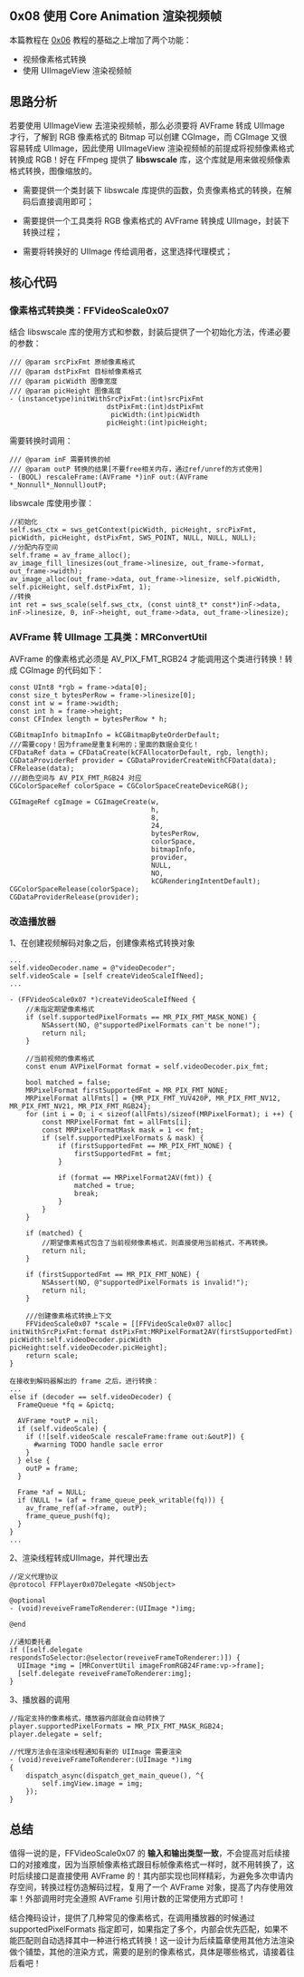 
## 0x08 使用 Core Animation 渲染视频帧

本篇教程在  [0x06](./0x06.md) 教程的基础之上增加了两个功能：

- 视频像素格式转换
- 使用 UIImageView 渲染视频帧

## 思路分析

若要使用 UIImageView 去渲染视频帧，那么必须要将 AVFrame 转成 UIImage 才行，了解到 RGB 像素格式的 Bitmap 可以创建 CGImage，而 CGImage 又很容易转成 UIImage，因此使用 UIImageView 渲染视频帧的前提成将视频像素格式转换成 RGB！好在 FFmpeg 提供了  **libswscale** 库，这个库就是用来做视频像素格式转换，图像缩放的。

- 需要提供一个类封装下 libswcale 库提供的函数，负责像素格式的转换，在解码后直接调用即可；

- 需要提供一个工具类将 RGB 像素格式的 AVFrame 转换成 UIImage，封装下转换过程；
- 需要将转换好的 UIImage 传给调用者，这里选择代理模式；

## 核心代码

### 像素格式转换类：FFVideoScale0x07 

结合 libswscale 库的使用方式和参数，封装后提供了一个初始化方法，传递必要的参数：

```objc
/// @param srcPixFmt 原帧像素格式
/// @param dstPixFmt 目标帧像素格式
/// @param picWidth 图像宽度
/// @param picHeight 图像高度
- (instancetype)initWithSrcPixFmt:(int)srcPixFmt
                        dstPixFmt:(int)dstPixFmt
                         picWidth:(int)picWidth
                        picHeight:(int)picHeight;
```

需要转换时调用：

```objc
/// @param inF 需要转换的帧
/// @param outP 转换的结果[不要free相关内存，通过ref/unref的方式使用]
- (BOOL) rescaleFrame:(AVFrame *)inF out:(AVFrame *_Nonnull*_Nonnull)outP;
```

libswcale 库使用步骤：

```objc
//初始化
self.sws_ctx = sws_getContext(picWidth, picHeight, srcPixFmt, picWidth, picHeight, dstPixFmt, SWS_POINT, NULL, NULL, NULL);
//分配内存空间
self.frame = av_frame_alloc();
av_image_fill_linesizes(out_frame->linesize, out_frame->format, out_frame->width);
av_image_alloc(out_frame->data, out_frame->linesize, self.picWidth, self.picHeight, self.dstPixFmt, 1);
//转换
int ret = sws_scale(self.sws_ctx, (const uint8_t* const*)inF->data, inF->linesize, 0, inF->height, out_frame->data, out_frame->linesize);
```



### AVFrame 转 UIImage 工具类：MRConvertUtil

AVFrame 的像素格式必须是 AV_PIX_FMT_RGB24 才能调用这个类进行转换！转成 CGImage 的代码如下：

```objc
const UInt8 *rgb = frame->data[0];
const size_t bytesPerRow = frame->linesize[0];
const int w = frame->width;
const int h = frame->height;
const CFIndex length = bytesPerRow * h;

CGBitmapInfo bitmapInfo = kCGBitmapByteOrderDefault;
///需要copy！因为frame是重复利用的；里面的数据会变化！
CFDataRef data = CFDataCreate(kCFAllocatorDefault, rgb, length);
CGDataProviderRef provider = CGDataProviderCreateWithCFData(data);
CFRelease(data);
///颜色空间与 AV_PIX_FMT_RGB24 对应
CGColorSpaceRef colorSpace = CGColorSpaceCreateDeviceRGB();

CGImageRef cgImage = CGImageCreate(w,
                                   h,
                                   8,
                                   24,
                                   bytesPerRow,
                                   colorSpace,
                                   bitmapInfo,
                                   provider,
                                   NULL,
                                   NO,
                                   kCGRenderingIntentDefault);
CGColorSpaceRelease(colorSpace);
CGDataProviderRelease(provider);
```

### 改造播放器

1、在创建视频解码对象之后，创建像素格式转换对象

```objc
...
self.videoDecoder.name = @"videoDecoder";
self.videoScale = [self createVideoScaleIfNeed];
...

- (FFVideoScale0x07 *)createVideoScaleIfNeed {
    //未指定期望像素格式
    if (self.supportedPixelFormats == MR_PIX_FMT_MASK_NONE) {
        NSAssert(NO, @"supportedPixelFormats can't be none!");
        return nil;
    }
    
    //当前视频的像素格式
    const enum AVPixelFormat format = self.videoDecoder.pix_fmt;
    
    bool matched = false;
    MRPixelFormat firstSupportedFmt = MR_PIX_FMT_NONE;
    MRPixelFormat allFmts[] = {MR_PIX_FMT_YUV420P, MR_PIX_FMT_NV12, MR_PIX_FMT_NV21, MR_PIX_FMT_RGB24};
    for (int i = 0; i < sizeof(allFmts)/sizeof(MRPixelFormat); i ++) {
        const MRPixelFormat fmt = allFmts[i];
        const MRPixelFormatMask mask = 1 << fmt;
        if (self.supportedPixelFormats & mask) {
            if (firstSupportedFmt == MR_PIX_FMT_NONE) {
                firstSupportedFmt = fmt;
            }
            
            if (format == MRPixelFormat2AV(fmt)) {
                matched = true;
                break;
            }
        }
    }
    
    if (matched) {
        //期望像素格式包含了当前视频像素格式，则直接使用当前格式，不再转换。
        return nil;
    }
    
    if (firstSupportedFmt == MR_PIX_FMT_NONE) {
        NSAssert(NO, @"supportedPixelFormats is invalid!");
        return nil;
    }
    
    ///创建像素格式转换上下文
    FFVideoScale0x07 *scale = [[FFVideoScale0x07 alloc] initWithSrcPixFmt:format dstPixFmt:MRPixelFormat2AV(firstSupportedFmt) picWidth:self.videoDecoder.picWidth picHeight:self.videoDecoder.picHeight];
    return scale;
}

在接收到解码器解出的 frame 之后，进行转换：
...
else if (decoder == self.videoDecoder) {
  FrameQueue *fq = &pictq;

  AVFrame *outP = nil;
  if (self.videoScale) {
    if (![self.videoScale rescaleFrame:frame out:&outP]) {
      #warning TODO handle sacle error
    }
  } else {
    outP = frame;
  }

  Frame *af = NULL;
  if (NULL != (af = frame_queue_peek_writable(fq))) {
    av_frame_ref(af->frame, outP);
    frame_queue_push(fq);
  }
}
...
```

2、渲染线程转成UIImage，并代理出去

```objc
//定义代理协议
@protocol FFPlayer0x07Delegate <NSObject>

@optional
- (void)reveiveFrameToRenderer:(UIImage *)img;

@end
 
//通知委托者
if ([self.delegate respondsToSelector:@selector(reveiveFrameToRenderer:)]) {
  UIImage *img = [MRConvertUtil imageFromRGB24Frame:vp->frame];
  [self.delegate reveiveFrameToRenderer:img];
}
```

3、播放器的调用

```objc
//指定支持的像素格式，播放器内部就会自动转换了
player.supportedPixelFormats = MR_PIX_FMT_MASK_RGB24;
player.delegate = self;

//代理方法会在渲染线程通知有新的 UIImage 需要渲染
- (void)reveiveFrameToRenderer:(UIImage *)img
{
    dispatch_async(dispatch_get_main_queue(), ^{
        self.imgView.image = img;
    });
}
```



## 总结

值得一说的是，FFVideoScale0x07 的 **输入和输出类型一致**，不会提高对后续接口的对接难度，因为当原帧像素格式跟目标帧像素格式一样时，就不用转换了，这时后续接口是直接使用 AVFrame 的！其内部实现也同样精彩，为避免多次申请内存空间，转换过程仿造解码过程，复用了一个 AVFrame 对象，提高了内存使用效率！外部调用时完全遵照 AVFrame 引用计数的正常使用方式即可！

结合掩码设计，提供了几种常见的像素格式，在调用播放器的时候通过 supportedPixelFormats 指定即可，如果指定了多个，内部会优先匹配，如果不能匹配则自动选择其中一种进行格式转换！这一设计为后续篇章使用其他方法渲染做个铺垫，其他的渲染方式，需要的是别的像素格式，具体是哪些格式，请接着往后看吧！